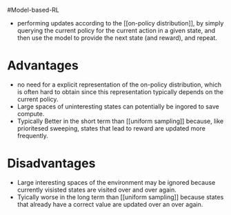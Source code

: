 #Model-based-RL 

* performing  updates according to the [[on-policy distribution]], by simply querying the current policy for the current action in a given state, and then use the model to provide the next state (and reward), and repeat.




# Advantages
* no need for a explicit representation of the on-policy distribution, which is often hard to obtain since this representation typically depends on the current policy.
* Large spaces of uninteresting states can potentially be ingored to save compute.
* Typically Better in the short term than [[uniform sampling]] because, like prioritesed sweeping, states that lead to reward are updated more frequently.


# Disadvantages
* Large interesting spaces of the environment may be ignored because currently visisted states are visited over and over again.
* Tyically worse in the long term  than [[uniform sampling]] because states that already have a correct value are updated over an over again.





